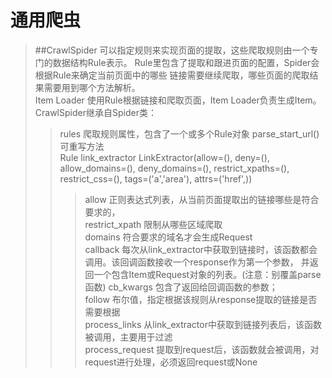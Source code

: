 # 通用爬虫
>##CrawlSpider
>可以指定规则来实现页面的提取，这些爬取规则由一个专门的数据结构Rule表示。
>Rule里包含了提取和跟进页面的配置，Spider会根据Rule来确定当前页面中的哪些
>链接需要继续爬取，哪些页面的爬取结果需要用到哪个方法解析。<br>
>Item Loader 使用Rule根据链接和爬取页面，Item Loader负责生成Item。
>CrawlSpider继承自Spider类：
>>rules 爬取规则属性，包含了一个或多个Rule对象
>>parse_start_url() 可重写方法<br>
>Rule
>>link_extractor LinkExtractor(allow=(), deny=(), allow_domains=(), deny_domains=(), 
>>restrict_xpaths=(), restrict_css=(), tags=('a','area'), attrs=('href',))
>>> allow 正则表达式列表，从当前页面提取出的链接哪些是符合要求的，<br>
>>> restrict_xpath 限制从哪些区域爬取<br>
>>> domains 符合要求的域名才会生成Request<br>
>>callback 每次从link_extractor中获取到链接时，该函数都会调用。该回调函数接收一个response作为第一个参数，
>>并返回一个包含Item或Request对象的列表。(注意：别覆盖parse函数)
>>cb_kwargs 包含了返回给回调函数的参数；<br>
>> follow 布尔值，指定根据该规则从response提取的链接是否需要根据<br>
>> process_links 从link_extractor中获取到链接列表后，该函数被调用，主要用于过滤<br>
>> process_request 提取到request后，该函数就会被调用，对request进行处理，必须返回request或None
